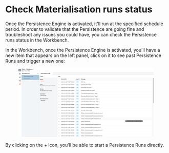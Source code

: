 # Check Materialisation runs status

Once the Persistence Engine is activated, it'll run at the specified schedule period. In order to validate that the Persistence are going fine and troubleshoot any issues you could have, you can check the Persistence runs status in the Workbench.

In the Workbench, once the Persistence Engine is activated, you'll have a new item that appears on the left panel, click on it to see past Persistence Runs and trigger a new one:

<figure><img src="../../.gitbook/assets/image (11).png" alt=""><figcaption></figcaption></figure>

By clicking on the + icon, you'll be able to start a Persistence Runs directly.
